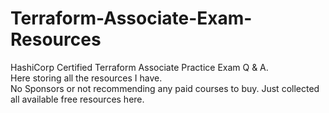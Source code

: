 # Terraform-Associate-Exam-Resources
HashiCorp Certified Terraform Associate Practice Exam Q &amp; A.        
Here storing all the resources I have.       
No Sponsors or not recommending any paid courses to buy. Just collected all available free resources here.
